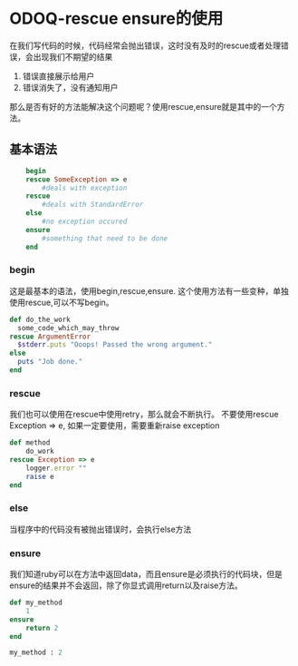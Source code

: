 # ODOQ-rescue ensure的使用
在我们写代码的时候，代码经常会抛出错误，这时没有及时的rescue或者处理错误，会出现我们不期望的结果

1. 错误直接展示给用户
2. 错误消失了，没有通知用户

那么是否有好的方法能解决这个问题呢？使用rescue,ensure就是其中的一个方法。

## 基本语法
~~~rb
	begin
	rescue SomeException => e
		#deals with exception
	rescue
		#deals with StandardError
	else
		#no exception occured
	ensure
		#something that need to be done
	end
~~~

### begin
这是最基本的语法，使用begin,rescue,ensure.
这个使用方法有一些变种，单独使用rescue,可以不写begin。

~~~rb
def do_the_work
  some_code_which_may_throw
rescue ArgumentError
  $stderr.puts "Ooops! Passed the wrong argument."
else
  puts "Job done."
end
~~~

### rescue
我们也可以使用在rescue中使用retry，那么就会不断执行。
不要使用rescue Exception => e, 如果一定要使用，需要重新raise exception

~~~rb
def method
	do_work
rescue Exception => e
	logger.error ""
	raise e
end
~~~

### else
当程序中的代码没有被抛出错误时，会执行else方法

### ensure
我们知道ruby可以在方法中返回data，而且ensure是必须执行的代码块，但是ensure的结果并不会返回，除了你显式调用return以及raise方法。

~~~rb
def my_method
	1
ensure
	return 2
end

my_method : 2
~~~
